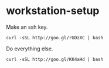 # workstation-setup

Make an ssh key.

`curl -sSL http://goo.gl/rGDzXC | bash`

Do everything else.

`curl -sSL http://goo.gl/KK4aHd | bash`
